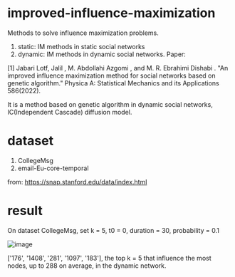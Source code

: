 # improved-influence-maximization
Methods to solve influence maximization problems.

1. static: IM methods in static social networks
2. dynamic: IM methods in dynamic social networks. Paper:

[1] Jabari Lotf, Jalil ,  M. Abdollahi Azgomi , and  M. R. Ebrahimi Dishabi . "An improved influence maximization method for social networks based on genetic algorithm." Physica A: Statistical Mechanics and its Applications 586(2022).

It is a method based on genetic algorithm in dynamic social networks, IC(Independent Cascade) diffusion model.

# dataset
1. CollegeMsg
2. email-Eu-core-temporal

from:
https://snap.stanford.edu/data/index.html


# result
On dataset CollegeMsg, set k = 5, t0 = 0, duration = 30, probability = 0.1

![image](https://github.com/chenyu-se/improved-influence-maximization/assets/17283947/d9dd29b8-8325-4cf2-b9ee-52f54dab1ffe)

['176', '1408', '281', '1097', '183'], the top k = 5 that influence the most nodes, up to 288 on average, in the dynamic network.



